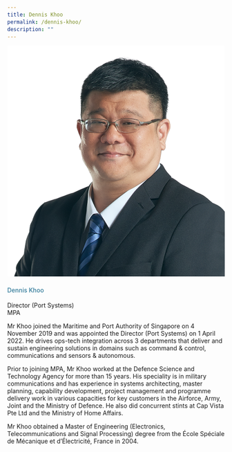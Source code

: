 ```yaml
---
title: Dennis Khoo
permalink: /dennis-khoo/
description: ""
---
```

<div class="row"> <div class="col is-3"> <img src="/images/Speakers_23/Session4/dennis khoo.png"> </div> <div class="col is-9 speaker-details"> <h4>Dennis Khoo</h4> <p>Director (Port Systems)<br> MPA <br> </p> <p>Mr Khoo joined the Maritime and Port Authority of Singapore on 4 November 2019 and was appointed the Director (Port Systems) on 1 April 2022. He drives ops-tech integration across 3 departments that deliver and sustain engineering solutions in domains such as command &amp; control, communications and sensors &amp; autonomous.</p> <p>Prior to joining MPA, Mr Khoo worked at the Defence Science and Technology Agency for more than 15 years. His speciality is in military communications and has experience in systems architecting, master planning, capability development, project management and programme delivery work in various capacities for key customers in the Airforce, Army, Joint and the Ministry of Defence. He also did concurrent stints at Cap Vista Pte Ltd and the Ministry of Home Affairs.</p> <p>Mr Khoo obtained a Master of Engineering (Electronics, Telecommunications and Signal Processing) degree from the École Spéciale de Mécanique et d’Électricité, France in 2004. </p> </div> </div>






<style type="text/css"> 
    .is-left{
      text-align: left;
    }
    h4{
      font-weight: 500; 
      color: #337B9A !important;
    }
     .speaker-details p { text-align: justified; }
  </style>